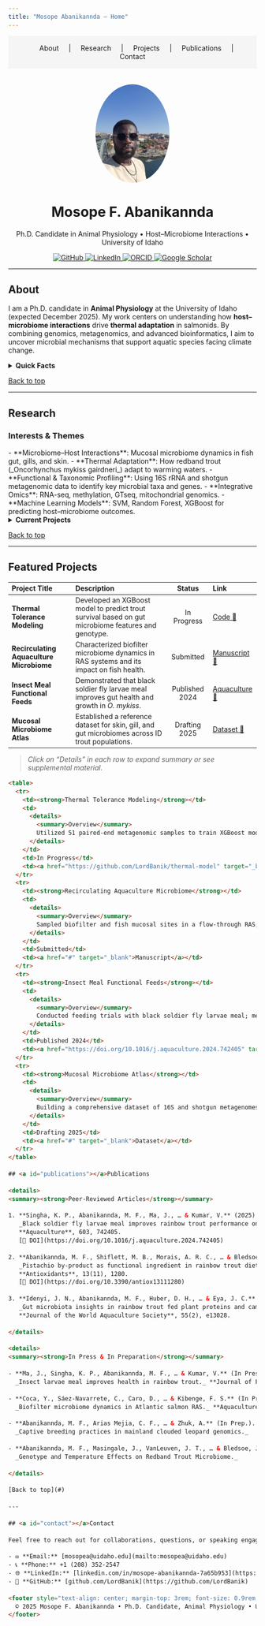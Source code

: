 ```yaml
---
title: "Mosope Abanikannda – Home"
---
```



<!--
  This Markdown serves as a homepage layout for a GitHub Pages site.
  It includes navigation, interactive collapsible sections, and anchor links.
-->

<!-- Navigation Bar -->
<nav style="background-color: #f5f5f5; padding: 1rem; text-align: center;">
  <a href="#about" style="margin: 0 1rem; text-decoration: none;">About</a> |
  <a href="#research" style="margin: 0 1rem; text-decoration: none;">Research</a> |
  <a href="#projects" style="margin: 0 1rem; text-decoration: none;">Projects</a> |
  <a href="#publications" style="margin: 0 1rem; text-decoration: none;">Publications</a> |
  <a href="#contact" style="margin: 0 1rem; text-decoration: none;">Contact</a>
</nav>

<!-- Hero Section -->
<p align="center" style="margin-top: 2rem;">
  <img
    src="Profile_pic.jpg"
    alt="Mosope's Photo"
    width="150"
    style="border-radius: 50%;"
  />
</p>

<h1 align="center">Mosope F. Abanikannda</h1>
<p align="center">Ph.D. Candidate in Animal Physiology • Host–Microbiome Interactions • University of Idaho</p>

<p align="center">
  <a href="https://github.com/LordBanik" target="_blank">
    <img
      src="https://img.shields.io/badge/GitHub-@LordBanik-181717?style=flat&logo=github"
      alt="GitHub"
    />
  </a>
  <a href="https://www.linkedin.com/in/mosope-abanikannda-7a65b953/" target="_blank">
    <img
      src="https://img.shields.io/badge/LinkedIn-Connect-blue?style=flat&logo=linkedin"
      alt="LinkedIn"
    />
  </a>
  <a href="https://orcid.org/0000-0003-0330-5793" target="_blank">
    <img
      src="https://img.shields.io/badge/ORCID-0000--0003--0330--5793-green?style=flat&logo=orcid"
      alt="ORCID"
    />
  </a>
  <a href="https://scholar.google.com/citations?user=J70hhEgAAAAJ&hl=en" target="_blank">
    <img
      src="https://img.shields.io/badge/Google%20Scholar-Profile-blue?style=flat&logo=google-scholar"
      alt="Google Scholar"
    />
  </a>
</p>


---

## <a id="about"></a>About

I am a Ph.D. candidate in **Animal Physiology** at the University of Idaho (expected December 2025). My work centers on understanding how **host–microbiome interactions** drive **thermal adaptation** in salmonids. By combining genomics, metagenomics, and advanced bioinformatics, I aim to uncover microbial mechanisms that support aquatic species facing climate change.

<details>
<summary><strong>Quick Facts</strong></summary>

- 📍 Moscow, Idaho, USA  
- 🧑‍🎓 Ph.D. Candidate, Animal Physiology (Host–Microbiome)  
- 🎓 M.Sc. in Biotechnology, West Virginia State University  
- 📚 B.Sc. in Aquaculture and Fisheries Management, FUNAAB (Nigeria)  
- 🛠️ Skills: Python, R, Bash, Illumina/Nanopore sequencing, 16S & shotgun metagenomics, machine learning, HPC/Linux  
- 🌐 Languages: English, basic Yoruba  
</details>

[Back to top](#)

---

## <a id="research"></a>Research

<h3>Interests & Themes</h3>
- **Microbiome–Host Interactions**: Mucosal microbiome dynamics in fish gut, gills, and skin.  
- **Thermal Adaptation**: How redband trout (_Oncorhynchus mykiss gairdneri_) adapt to warming waters.  
- **Functional & Taxonomic Profiling**: Using 16S rRNA and shotgun metagenomic data to identify key microbial taxa and genes.  
- **Integrative Omics**: RNA-seq, methylation, GTseq, mitochondrial genomics.  
- **Machine Learning Models**: SVM, Random Forest, XGBoost for predicting host–microbiome outcomes.

<details>
<summary><strong>Current Projects</strong></summary>

1. **Common Garden Thermal Experiment**  
   - Assessing genotype × temperature effects on gut microbiome composition.  
   - Integrating metagenomic functional profiling with host transcriptomics.

2. **Field Survey of Wild Redband Trout**  
   - Comparing microbiomes across ecotypes (desert vs. montane).  
   - Linking environmental parameters (temperature, diet) to microbial community shifts.

3. **Insect Larvae as Functional Feed**  
   - Evaluating black soldier fly larvae meal to mitigate soybean-meal-induced inflammation in rainbow trout.  
   - Analyzing growth performance, nutrient uptake, and mucosal microbiome response.  
</details>

[Back to top](#)

---

## <a id="projects"></a>Featured Projects

| Project Title                     | Description                                                                         | Status         | Link                                                                                       |
|:----------------------------------|:------------------------------------------------------------------------------------|:--------------:|:-------------------------------------------------------------------------------------------|
| **Thermal Tolerance Modeling**    | Developed an XGBoost model to predict trout survival based on gut microbiome features and genotype. | In Progress    | [Code 🔗](https://github.com/LordBanik/thermal-model)                                       |
| **Recirculating Aquaculture Microbiome** | Characterized biofilter microbiome dynamics in RAS systems and its impact on fish health. | Submitted      | [Manuscript 🔗](#)                                                                          |
| **Insect Meal Functional Feeds**  | Demonstrated that black soldier fly larvae meal improves gut health and growth in _O. mykiss_. | Published 2024 | [Aquaculture 🔗](https://doi.org/10.1016/j.aquaculture.2024.742405)                         |
| **Mucosal Microbiome Atlas**      | Established a reference dataset for skin, gill, and gut microbiomes across ID trout populations. | Drafting 2025 | [Dataset 🔗](#)                                                                             |

> _Click on “Details” in each row to expand summary or see supplemental material._

```html
<table>
  <tr>
    <td><strong>Thermal Tolerance Modeling</strong></td>
    <td>
      <details>
        <summary>Overview</summary>
        Utilized 51 paired-end metagenomic samples to train XGBoost models predicting survival under heat stress. Integrated host transcriptomic response (RNA-seq) to identify microbial-gene interactions.
      </details>
    </td>
    <td>In Progress</td>
    <td><a href="https://github.com/LordBanik/thermal-model" target="_blank">GitHub Repo</a></td>
  </tr>
  <tr>
    <td><strong>Recirculating Aquaculture Microbiome</strong></td>
    <td>
      <details>
        <summary>Overview</summary>
        Sampled biofilter and fish mucosal sites in a flow-through RAS; performed shotgun metagenomics and MAG recovery to explore community shifts over time.
      </details>
    </td>
    <td>Submitted</td>
    <td><a href="#" target="_blank">Manuscript</a></td>
  </tr>
  <tr>
    <td><strong>Insect Meal Functional Feeds</strong></td>
    <td>
      <details>
        <summary>Overview</summary>
        Conducted feeding trials with black soldier fly larvae meal; measured growth, gut histology, inflammatory markers, and 16S profiling.
      </details>
    </td>
    <td>Published 2024</td>
    <td><a href="https://doi.org/10.1016/j.aquaculture.2024.742405" target="_blank">Aquaculture 742405</a></td>
  </tr>
  <tr>
    <td><strong>Mucosal Microbiome Atlas</strong></td>
    <td>
      <details>
        <summary>Overview</summary>
        Building a comprehensive dataset of 16S and shotgun metagenomes from gill, skin, and gut of wild redband trout across three ecotypes.
      </details>
    </td>
    <td>Drafting 2025</td>
    <td><a href="#" target="_blank">Dataset</a></td>
  </tr>
</table>

## <a id="publications"></a>Publications

<details>
<summary><strong>Peer-Reviewed Articles</strong></summary>

1. **Singha, K. P., Abanikannda, M. F., Ma, J., … & Kumar, V.** (2025).  
   _Black soldier fly larvae meal improves rainbow trout performance on a high–soy diet._  
   **Aquaculture**, 603, 742405.  
   [🔗 DOI](https://doi.org/10.1016/j.aquaculture.2024.742405)

2. **Abanikannda, M. F., Shiflett, M. B., Morais, A. R. C., … & Bledsoe, J. W.** (2024).  
   _Pistachio by-product as functional ingredient in rainbow trout diets._  
   **Antioxidants**, 13(11), 1280.  
   [🔗 DOI](https://doi.org/10.3390/antiox13111280)

3. **Idenyi, J. N., Abanikannda, M. F., Huber, D. H., … & Eya, J. C.** (2024).  
   _Gut microbiota insights in rainbow trout fed plant proteins and camelina oil._  
   **Journal of the World Aquaculture Society**, 55(2), e13028.

</details>

<details>
<summary><strong>In Press & In Preparation</strong></summary>

- **Ma, J., Singha, K. P., Abanikannda, M. F., … & Kumar, V.** (In Press).  
  _Insect larvae meal improves health in rainbow trout._ **Journal of Fish Diseases**.

- **Coca, Y., Sáez-Navarrete, C., Caro, D., … & Kibenge, F. S.** (In Press).  
  _Biofilter microbiome dynamics in Atlantic salmon RAS._ **Aquaculture International**.

- **Abanikannda, M. F., Arias Mejia, C. F., … & Zhuk, A.** (In Prep.).  
  _Captive breeding practices in mainland clouded leopard genomics._

- **Abanikannda, M. F., Masingale, J., VanLeuven, J. T., … & Bledsoe, J. W.** (In Prep.).  
  _Genotype and Temperature Effects on Redband Trout Microbiome._

</details>

[Back to top](#)

---

## <a id="contact"></a>Contact

Feel free to reach out for collaborations, questions, or speaking engagements:

- ✉️ **Email:** [mosopea@uidaho.edu](mailto:mosopea@uidaho.edu)  
- 📞 **Phone:** +1 (208) 352-2547
- 🌐 **LinkedIn:** [linkedin.com/in/mosope-abanikannda-7a65b953](https://www.linkedin.com/in/mosope-abanikannda-7a65b953/)  
- 🐙 **GitHub:** [github.com/LordBanik](https://github.com/LordBanik)

<footer style="text-align: center; margin-top: 3rem; font-size: 0.9rem; color: #666;">
  © 2025 Mosope F. Abanikannda • Ph.D. Candidate, Animal Physiology • University of Idaho
</footer>
